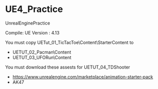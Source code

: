 # UE4_Practice
UnrealEnginePractice

Compile:
UE Version : 4.13

You must copy UETut_01_TicTacToe\Content\StarterContent to 
*	UETUT_02_Pacman\Content
*   UETUT_03_UFORun\Content


You must download these assests for UETUT_04_TDShooter
* https://www.unrealengine.com/marketplace/animation-starter-pack
* AK47 